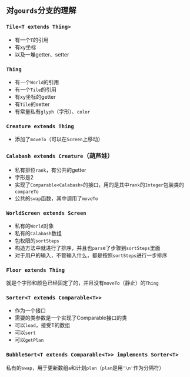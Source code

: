 ## 对`gourds`分支的理解

### `Tile<T extends Thing>`
- 有一个`T`的引用
- 有xy坐标
- 以及一堆getter、setter

### `Thing`
- 有一个`World`的引用
- 有一个`Tile`的引用
- 有xy坐标的getter
- 有`Tile`的setter
- 有常量私有`glyph`（字形）、`color`

### `Creature extends Thing`
- 添加了`moveTo`（可以在`Screen`上移动）

### `Calabash extends Creature`（葫芦娃）
- 私有排位`rank`，有公共的getter
- 字形是2
- 实现了`Comparable<Calabash>`的接口，用的是其中`rank`的`Integer`包装类的`compareTo`
- 公共的`swap`函数，其中调用了`moveTo`

### `WorldScreen extends Screen`
- 私有的`World`对象
- 私有的`Calabash`数组
- 包权限的`sortSteps`
- 构造方法中就进行了排序，并且也`pars`e了步骤到`sortSteps`里面
- 对于用户的输入，不管输入什么，都是按照`sortSteps`进行一步排序

### `Floor extends Thing`

就是个字形和颜色已经固定了的，并且没有`moveTo`（静止）的`Thing`

### `Sorter<T extends Comparable<T>>`

- 作为一个接口
- 需要的类参数是一个实现了Comparable接口的类
- 可以`load`，接受T的数组
- 可以`sort`
- 可以`getPlan`

### `BubbleSort<T extends Comparable<T>> implements Sorter<T>`

私有的`swap`，用于更新数组`a`和计划`plan`（`plan`是用`'\n'`作为分隔符）

